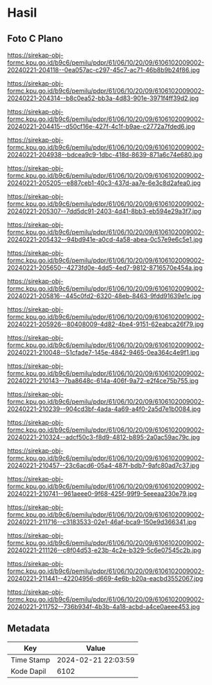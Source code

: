 # Hasil

## Foto C Plano

https://sirekap-obj-formc.kpu.go.id/b9c6/pemilu/pdpr/61/06/10/20/09/6106102009002-20240221-204118--0ea057ac-c297-45c7-ac71-46b8b9b24f86.jpg

https://sirekap-obj-formc.kpu.go.id/b9c6/pemilu/pdpr/61/06/10/20/09/6106102009002-20240221-204314--b8c0ea52-bb3a-4d83-901e-3971f4ff39d2.jpg

https://sirekap-obj-formc.kpu.go.id/b9c6/pemilu/pdpr/61/06/10/20/09/6106102009002-20240221-204415--d50cf16e-427f-4c1f-b9ae-c2772a7fded6.jpg

https://sirekap-obj-formc.kpu.go.id/b9c6/pemilu/pdpr/61/06/10/20/09/6106102009002-20240221-204938--bdcea9c9-1dbc-418d-8639-871a6c74e680.jpg

https://sirekap-obj-formc.kpu.go.id/b9c6/pemilu/pdpr/61/06/10/20/09/6106102009002-20240221-205205--e887ceb1-40c3-437d-aa7e-6e3c8d2afea0.jpg

https://sirekap-obj-formc.kpu.go.id/b9c6/pemilu/pdpr/61/06/10/20/09/6106102009002-20240221-205307--7dd5dc91-2403-4d41-8bb3-eb594e29a3f7.jpg

https://sirekap-obj-formc.kpu.go.id/b9c6/pemilu/pdpr/61/06/10/20/09/6106102009002-20240221-205432--94bd941e-a0cd-4a58-abea-0c57e9e6c5e1.jpg

https://sirekap-obj-formc.kpu.go.id/b9c6/pemilu/pdpr/61/06/10/20/09/6106102009002-20240221-205650--4273fd0e-4dd5-4ed7-9812-8716570e454a.jpg

https://sirekap-obj-formc.kpu.go.id/b9c6/pemilu/pdpr/61/06/10/20/09/6106102009002-20240221-205816--445c0fd2-6320-48eb-8463-9fdd91639e1c.jpg

https://sirekap-obj-formc.kpu.go.id/b9c6/pemilu/pdpr/61/06/10/20/09/6106102009002-20240221-205926--80408009-4d82-4be4-9151-62eabca26f79.jpg

https://sirekap-obj-formc.kpu.go.id/b9c6/pemilu/pdpr/61/06/10/20/09/6106102009002-20240221-210048--51cfade7-145e-4842-9465-0ea364c4e9f1.jpg

https://sirekap-obj-formc.kpu.go.id/b9c6/pemilu/pdpr/61/06/10/20/09/6106102009002-20240221-210143--7ba8648c-614a-406f-9a72-e2f4ce75b755.jpg

https://sirekap-obj-formc.kpu.go.id/b9c6/pemilu/pdpr/61/06/10/20/09/6106102009002-20240221-210239--904cd3bf-4ada-4a69-a4f0-2a5d7e1b0084.jpg

https://sirekap-obj-formc.kpu.go.id/b9c6/pemilu/pdpr/61/06/10/20/09/6106102009002-20240221-210324--adcf50c3-f8d9-4812-b895-2a0ac59ac79c.jpg

https://sirekap-obj-formc.kpu.go.id/b9c6/pemilu/pdpr/61/06/10/20/09/6106102009002-20240221-210457--23c6acd6-05a4-487f-bdb7-9afc80ad7c37.jpg

https://sirekap-obj-formc.kpu.go.id/b9c6/pemilu/pdpr/61/06/10/20/09/6106102009002-20240221-210741--961aeee0-9f68-425f-99f9-5eeeaa230e79.jpg

https://sirekap-obj-formc.kpu.go.id/b9c6/pemilu/pdpr/61/06/10/20/09/6106102009002-20240221-211716--c3183533-02e1-46af-bca9-150e9d366341.jpg

https://sirekap-obj-formc.kpu.go.id/b9c6/pemilu/pdpr/61/06/10/20/09/6106102009002-20240221-211126--c8f04d53-e23b-4c2e-b329-5c6e07545c2b.jpg

https://sirekap-obj-formc.kpu.go.id/b9c6/pemilu/pdpr/61/06/10/20/09/6106102009002-20240221-211441--42204956-d669-4e6b-b20a-eacbd3552067.jpg

https://sirekap-obj-formc.kpu.go.id/b9c6/pemilu/pdpr/61/06/10/20/09/6106102009002-20240221-211752--736b934f-4b3b-4a18-acbd-a4ce0aeee453.jpg


## Metadata

| Key        | Value               |
| ---------- | ------------------- |
| Time Stamp | 2024-02-21 22:03:59 |
| Kode Dapil | 6102                |



